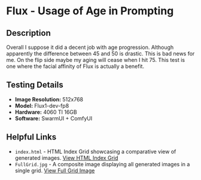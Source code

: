 # Flux - Usage of Age in Prompting

## Description

Overall I suppose it did a decent job with age progression.  Although apparently the difference between 45 and 50 is drastic.  This is bad news for me.  On the flip side maybe my aging will cease when I hit 75.  This test is one where the facial affinity of Flux is actually a benefit.

## Testing Details

- **Image Resolution:** 512x768
- **Model:** Flux1-dev-fp8
- **Hardware:** 4060 TI 16GB
- **Software:** SwarmUI + ComfyUI

## Helpful Links

- `index.html` - HTML Index Grid showcasing a comparative view of generated images. [View HTML Index Grid](./index.html)
- `FullGrid.jpg` - A composite image displaying all generated images in a single grid. [View Full Grid Image](./FullGrid.jpg)

